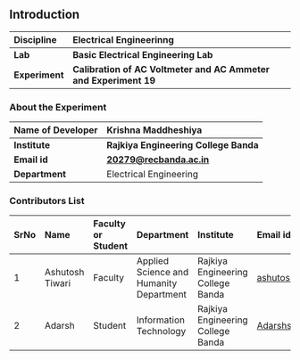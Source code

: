 ## Introduction


<b>Discipline | <b>Electrical Engineerinng
:--|:--|
<b> Lab | <b> Basic Electrical Engineering Lab
<b> Experiment|     <b> Calibration of AC Voltmeter and AC Ammeter and Experiment 19

### About the Experiment 



<b>Name of Developer | <b> Krishna Maddheshiya 
:--|:--|
<b> Institute | <b>Rajkiya Engineering College Banda  
<b> Email id|     <b> 20279@recbanda.ac.in 
<b> Department |  Electrical Engineering

### Contributors List

SrNo | Name | Faculty or Student | Department| Institute | Email id
:--|:--|:--|:--|:--|:--|
1 |Ashutosh Tiwari |Faculty |Applied Science and Humanity Department |Rajkiya Engineering College Banda |ashutosh.tiwari@recbanda.ac.in
2 |Adarsh |Student |Information Technology |Rajkiya Engineering College Banda |Adarshsingh2508@gmail.com
